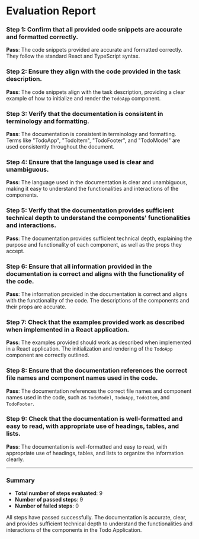 # Evaluation Report

### Step 1: Confirm that all provided code snippets are accurate and formatted correctly.
**Pass**: The code snippets provided are accurate and formatted correctly. They follow the standard React and TypeScript syntax.

### Step 2: Ensure they align with the code provided in the task description.
**Pass**: The code snippets align with the task description, providing a clear example of how to initialize and render the `TodoApp` component.

### Step 3: Verify that the documentation is consistent in terminology and formatting.
**Pass**: The documentation is consistent in terminology and formatting. Terms like "TodoApp", "TodoItem", "TodoFooter", and "TodoModel" are used consistently throughout the document.

### Step 4: Ensure that the language used is clear and unambiguous.
**Pass**: The language used in the documentation is clear and unambiguous, making it easy to understand the functionalities and interactions of the components.

### Step 5: Verify that the documentation provides sufficient technical depth to understand the components' functionalities and interactions.
**Pass**: The documentation provides sufficient technical depth, explaining the purpose and functionality of each component, as well as the props they accept.

### Step 6: Ensure that all information provided in the documentation is correct and aligns with the functionality of the code.
**Pass**: The information provided in the documentation is correct and aligns with the functionality of the code. The descriptions of the components and their props are accurate.

### Step 7: Check that the examples provided work as described when implemented in a React application.
**Pass**: The examples provided should work as described when implemented in a React application. The initialization and rendering of the `TodoApp` component are correctly outlined.

### Step 8: Ensure that the documentation references the correct file names and component names used in the code.
**Pass**: The documentation references the correct file names and component names used in the code, such as `TodoModel`, `TodoApp`, `TodoItem`, and `TodoFooter`.

### Step 9: Check that the documentation is well-formatted and easy to read, with appropriate use of headings, tables, and lists.
**Pass**: The documentation is well-formatted and easy to read, with appropriate use of headings, tables, and lists to organize the information clearly.

---

### Summary

- **Total number of steps evaluated**: 9
- **Number of passed steps**: 9
- **Number of failed steps**: 0

All steps have passed successfully. The documentation is accurate, clear, and provides sufficient technical depth to understand the functionalities and interactions of the components in the Todo Application.